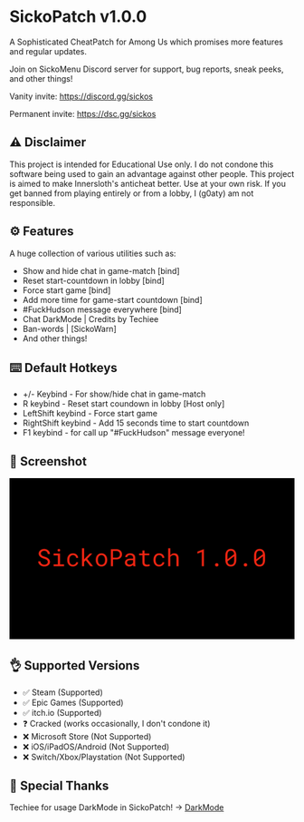 # SickoPatch v1.0.0
A Sophisticated CheatPatch for Among Us which promises more features and regular updates.

Join on SickoMenu Discord server for support, bug reports, sneak peeks, and other things!

Vanity invite: https://discord.gg/sickos

Permanent invite: https://dsc.gg/sickos



## ⚠️ Disclaimer
This project is intended for Educational Use only. I do not condone this software being used to gain an advantage against other people. This project is aimed to make Innersloth's anticheat better. Use at your own risk. If you get banned from playing entirely or from a lobby, I (g0aty) am not responsible.

## ⚙️ Features
A huge collection of various utilities such as:
- Show and hide chat in game-match [bind]
- Reset start-countdown in lobby [bind]
- Force start game [bind]
- Add more time for game-start countdown [bind]
- #FuckHudson message everywhere [bind]
- Chat DarkMode | Credits by Techiee
- Ban-words | [SickoWarn]
- And other things!

## ⌨️ Default Hotkeys
- +/- Keybind - For show/hide chat in game-match
- R keybind - Reset start coundown in lobby [Host only]
- LeftShift keybind - Force start game
- RightShift keybind - Add 15 seconds time to start countdown
- F1 keybind - for call up "#FuckHudson" message everyone!

## 📸 Screenshot
<p align="center">
   <img src="SickoPatch 1.0.0.png">
</p>

## 👌 Supported Versions
- ✅ Steam (Supported)
- ✅ Epic Games (Supported)
- ✅ itch.io (Supported)
- ❓ Cracked (works occasionally, I don't condone it)
- ❌ Microsoft Store (Not Supported)
- ❌ iOS/iPadOS/Android (Not Supported)
- ❌ Switch/Xbox/Playstation (Not Supported)

## 🙏 Special Thanks
Techiee for usage DarkMode in SickoPatch! -> [DarkMode](<https://github.com/the-real-techiee/DarkModeAU>)
